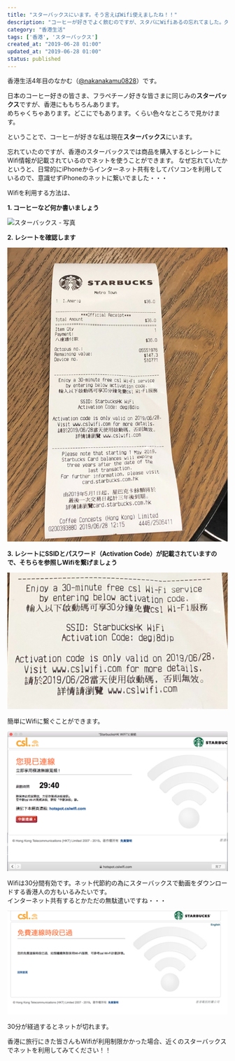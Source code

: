 ```yaml
---
title: "スターバックスにいます。そう言えばWifi使えましたね！！"
description: "コーヒーが好きでよく飲むのですが、スタバにWifiあるの忘れてました。久しぶりに使ってみました。"
category: "香港生活"
tags: ['香港', 'スターバックス']
created_at: "2019-06-28 01:00"
updated_at: "2019-06-28 01:00"
status: published
---
```


香港生活4年目のなかむ（[@nakanakamu0828](https://twitter.com/nakanakamu0828)）です。  

日本のコーヒー好きの皆さま、フラペチーノ好きな皆さまに同じみの**スターバックス**ですが、香港にももちろんあります。  
めちゃくちゃあります。どこにでもあります。くらい色々なところで見かけます。

ということで、コーヒーが好きな私は現在**スターバックス**にいます。

忘れていたのですが、香港のスターバックスでは商品を購入するとレシートにWifi情報が記載されているのでネットを使うことができます。
なぜ忘れていたかというと、日常的にiPhoneからインターネット共有をしてパソコンを利用しているので、意識せずiPhoneのネットに繋いでました・・・


Wifiを利用する方法は、

**1. コーヒーなど何か書いましょう**

![スターバックス - 写真](../../../../../images/uploads/2019/06/28/starbacks/picture-1.jpg)


**2. レシートを確認します**

![スターバックス - レシート](../../../../../images/uploads/2019/06/28/starbacks/picture-2.jpg)


**3. レシートにSSIDとパスワード（Activation Code）が記載されていますので、そちらを参照しWifiを繋げましょう**

![スターバックス - レシート - wifi](../../../../../images/uploads/2019/06/28/starbacks/picture-3.jpg)

簡単にWifiに繋ぐことができます。

![スターバックス - 写真](../../../../../images/uploads/2019/06/28/starbacks/picture-4.png)

Wifiは30分間有効です。ネット代節約の為にスターバックスで動画をダウンロードする香港人の方もいるみたいです。  
インターネット共有するとかただの無駄遣いですね・・・


![スターバックス - 写真](../../../../../images/uploads/2019/06/28/starbacks/picture-5.png)

30分が経過するとネットが切れます。

香港に旅行にきた皆さんもWifiが利用制限かかった場合、近くのスターバックスでネットを利用してみてください！！